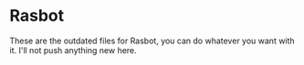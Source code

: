 # Rasbot

These are the outdated files for Rasbot, you can do whatever you want with it. I'll not push anything new here.
